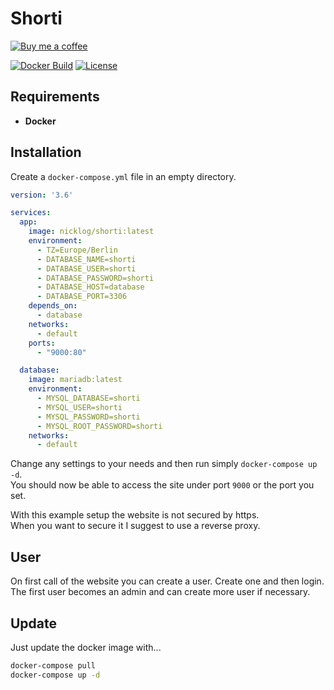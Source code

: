 # Shorti

[![Buy me a coffee](https://www.buymeacoffee.com/assets/img/custom_images/orange_img.png)](https://www.buymeacoffee.com/nicklog)

[![Docker Build](https://img.shields.io/docker/cloud/build/nicklog/shorti.svg?style=flat-square&logo=docker)](https://hub.docker.com/r/nicklog/shorti)
[![License](https://img.shields.io/github/license/nicklog/shorti.svg?style=flat-square&logo=license)](https://github.com/nicklog/shorti)


##  Requirements

* **Docker**

##  Installation

Create a `docker-compose.yml` file in an empty directory.

```yaml
version: '3.6'

services:
  app:
    image: nicklog/shorti:latest
    environment:
      - TZ=Europe/Berlin
      - DATABASE_NAME=shorti
      - DATABASE_USER=shorti
      - DATABASE_PASSWORD=shorti
      - DATABASE_HOST=database
      - DATABASE_PORT=3306
    depends_on:
      - database
    networks:
      - default
    ports:
      - "9000:80"

  database:
    image: mariadb:latest
    environment:
      - MYSQL_DATABASE=shorti
      - MYSQL_USER=shorti
      - MYSQL_PASSWORD=shorti
      - MYSQL_ROOT_PASSWORD=shorti
    networks:
      - default
```
Change any settings to your needs and then run simply `docker-compose up -d`.  
You should now be able to access the site under port `9000` or the port you set.

With this example setup the website is not secured by https.  
When you want to secure it I suggest to use a reverse proxy.

## User

On first call of the website you can create a user. Create one and then login.  
The first user becomes an admin and can create more user if necessary.

##  Update

Just update the docker image with...
```bash
docker-compose pull
docker-compose up -d
```

